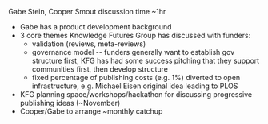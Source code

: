 Gabe Stein, Cooper Smout
discussion time ~1hr

* Gabe has a product development background
* 3 core themes Knowledge Futures Group has discussed with funders:
  * validation (reviews, meta-reviews)
  * governance model -- funders generally want to establish gov structure first, KFG has had some success pitching that they support communities first, then develop structure
  * fixed percentage of publishing costs (e.g. 1%) diverted to open infrastructure, e.g. Michael Eisen original idea leading to PLOS
* KFG planning space/workshops/hackathon for discussing progressive publishing ideas (~November)
* Cooper/Gabe to arrange ~monthly catchup
